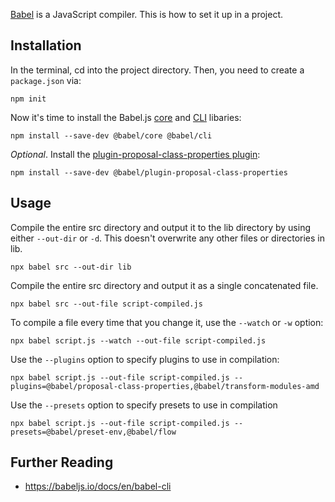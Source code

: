 
[Babel](https://babeljs.io/) is a JavaScript compiler. This is how to set it up in a project. 

## Installation

In the terminal, cd into the project directory. Then, you need to create a `package.json` via:

```
npm init
```

Now it's time to install the Babel.js [core](https://babeljs.io/docs/en/usage#core-library) and [CLI](https://babeljs.io/docs/en/babel-cli) libaries:

```
npm install --save-dev @babel/core @babel/cli
```


*Optional*. Install the [plugin-proposal-class-properties plugin](https://babeljs.io/docs/en/babel-plugin-proposal-class-properties):

```
npm install --save-dev @babel/plugin-proposal-class-properties
```


## Usage

Compile the entire src directory and output it to the lib directory by using either `--out-dir` or `-d`. This doesn't overwrite any other files or directories in lib.

```
npx babel src --out-dir lib
```

Compile the entire src directory and output it as a single concatenated file.

```
npx babel src --out-file script-compiled.js
```

To compile a file every time that you change it, use the `--watch` or `-w` option:

```
npx babel script.js --watch --out-file script-compiled.js
```

Use the `--plugins` option to specify plugins to use in compilation:

```
npx babel script.js --out-file script-compiled.js --plugins=@babel/proposal-class-properties,@babel/transform-modules-amd
```

Use the `--presets` option to specify presets to use in compilation

```
npx babel script.js --out-file script-compiled.js --presets=@babel/preset-env,@babel/flow
```


## Further Reading


* https://babeljs.io/docs/en/babel-cli
